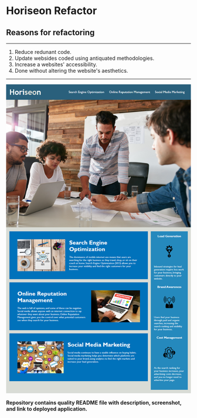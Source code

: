 # Horiseon Refactor
## Reasons for refactoring
---
1. Reduce redunant code.
2. Update websides coded using antiquated methodologies.
3. Increase a websites' accessibility.
4. Done without altering the website's aesthetics.
---
![Horiseon's Homepage](/assets/images/markdown.png)
	
**Repository contains quality README file with description, screenshot, and link to deployed application.**